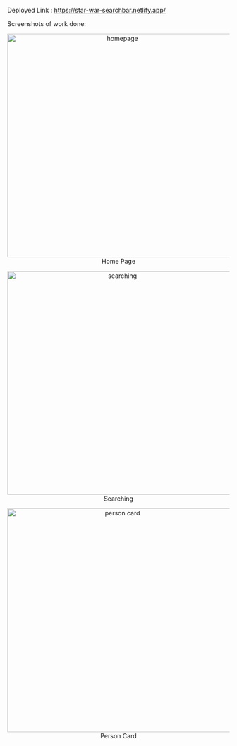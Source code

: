 Deployed Link : https://star-war-searchbar.netlify.app/

Screenshots of work done: 
<p align="center">

  <img src="https://github.com/pavithra-npavi/UrbanPiperAssignment/blob/main/public/HomePage.png?raw=true" alt="homepage" width="506">
  <br/>
   Home Page
 </p>
    <p align="center">
  <img src="https://github.com/pavithra-npavi/UrbanPiperAssignment/blob/main/public/Searching.png?raw=true" alt="searching" width="506">
  <br/>
  Searching 
  </p>
     <p align="center"> 
  <img src="https://github.com/pavithra-npavi/UrbanPiperAssignment/blob/main/public/PersonCard.png?raw=true" alt="person card" width="506">
  <br/>
  Person Card</p>
